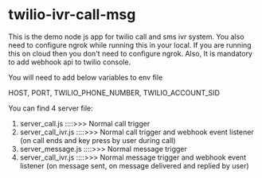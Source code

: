 # twilio-ivr-call-msg

This is the demo node js app for twilio call and sms ivr system. You also need to configure ngrok while running this in your local. If you are running this on cloud then you don't need to configure ngrok.
Also, It is mandatory to add webhook api to twilio console.

You will need to add below variables to env file

HOST,
PORT,
TWILIO_PHONE_NUMBER,
TWILIO_ACCOUNT_SID

You can find 4 server file:
1. server_call.js             ::::>>> Normal call trigger
2. server_call_ivr.js         ::::>>> Normal call trigger and webhook event listener (on call ends and key press by user during call)
3. server_message.js          ::::>>> Normal message trigger
4. server_call_ivr.js         ::::>>> Normal message trigger and webhook event listener (on message sent, on message delivered and replied by user)



